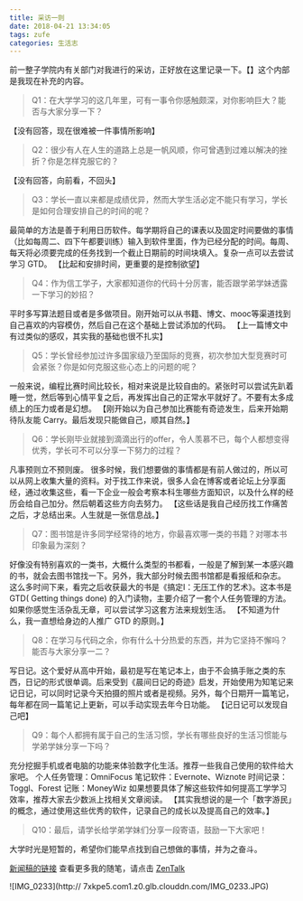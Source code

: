 ```yaml
---
title: 采访一则
date: 2018-04-21 13:34:05
tags: zufe
categories: 生活志
---
```


前一整子学院内有关部门对我进行的采访，正好放在这里记录一下。【】这个内部是我现在补充的内容。

> Q1：在大学学习的这几年里，可有一事令你感触颇深，对你影响巨大？能否与大家分享一下？

【没有回答，现在很难被一件事情所影响】

> Q2：很少有人在人生的道路上总是一帆风顺，你可曾遇到过难以解决的挫折？你是怎样克服它的？

【没有回答，向前看，不回头】

> Q3：学长一直以来都是成绩优异，然而大学生活必定不能只有学习，学长是如何合理安排自己的时间的呢？

最简单的方法是善于利用日历软件。每学期将自己的课表以及固定时间要做的事情（比如每周二、四下午都要训练）输入到软件里面，作为已经分配的时间。每周、每天将必须要完成的任务找到一个截止日期前的时间块填入。复杂一点可以去尝试学习 GTD。
【比起和安排时间，更重要的是控制欲望】

> Q4：作为信工学子，大家都知道你的代码十分厉害，能否跟学弟学妹透露一下学习的妙招？

平时多写算法题目或者是多做项目。刚开始可以从书籍、博文、mooc等渠道找到自己喜欢的内容模仿，然后自己在这个基础上尝试添加的代码。
【上一篇博文中有过类似的感叹，其实我的基础也很不扎实】

> Q5：学长曾经参加过许多国家级乃至国际的竞赛，初次参加大型竞赛时可会紧张？你是如何克服这些心态上的问题的呢？

一般来说，编程比赛时间比较长，相对来说是比较自由的。紧张时可以尝试先趴着睡一觉，然后等到心情平复之后，再发挥出自己的正常水平就好了。不要有太多成绩上的压力或者是幻想。
【刚开始以为自己参加比赛能有奇迹发生，后来开始期待队友能 Carry。最后发现只能做自己，顺其自然。】

> Q6：学长刚毕业就接到滴滴出行的offer，令人羡慕不已，每个人都想变得优秀，学长可不可以分享一下努力的过程？

凡事预则立不预则废。 很多时候，我们想要做的事情都是有前人做过的，所以可以从网上收集大量的资料。对于找工作来说，很多人会在博客或者论坛上分享面经，通过收集这些，看一下企业一般会考察本科生哪些方面知识，以及什么样的经历会给自己加分。然后朝着这些方向去努力。
【这些话是我自己经历找工作痛苦之后，才总结出来。人生就是一张信息战。】

 > Q7：图书馆是许多同学经常待的地方，你最喜欢哪一类的书籍？对哪本书印象最为深刻？

好像没有特别喜欢的一类书，大概什么类型的书都看，一般是了解到某一本感兴趣的书，就会去图书馆找一下。另外，我大部分时候去图书馆都是看报纸和杂志。
这么多时间下来，看完之后收获最大的书是《搞定I：无压工作的艺术》。这本书是 GTD( Getting things done) 的入门读物，主要介绍了一套个人任务管理的方法。如果你感觉生活杂乱无章，可以尝试学习这套方法来规划生活。
【不知道为什么，我一直想给身边的人推广 GTD 的原则。】

> Q8：在学习与代码之余，你有什么十分热爱的东西，并为它坚持不懈吗？能否与大家分享一二？

写日记。这个爱好从高中开始，最初是写在笔记本上，由于不会搞手账之类的东西，日记的形式很单调。后来受到《晨间日记的奇迹》启发，开始使用为知笔记来记日记，可以同时记录今天拍摄的照片或者是视频。另外，每个日期开一篇笔记，每年都在同一篇笔记上更新，可以手动实现去年今日功能。
【记日记可以发现自己吧】

> Q9：每个人都拥有属于自己的生活习惯，学长有哪些良好的生活习惯能与学弟学妹分享一下吗？

充分挖掘手机或者电脑的功能来体验数字化生活。推荐一些我自己使用的软件给大家吧。
个人任务管理：OmniFocus
笔记软件：Evernote、Wiznote
时间记录：Toggl、Forest
记账：MoneyWiz
如果想要具体了解这些软件如何提高工学学习效率，推荐大家去少数派上找相关文章阅读。
【其实我想说的是一个「数字游民」的概念，通过使用这些优秀的软件，记录自己的成长以及提高自己的效率。】


> Q10：最后，请学长给学弟学妹们分享一段寄语，鼓励一下大家吧！

大学时光是短暂的，希望你们能早点找到自己想做的事情，并为之奋斗。


[新闻稿的链接](https://info.zufe.edu.cn/xx_nry.jsp?urltype=news.NewsContentUrl&wbtreeid=1074&wbnewsid=7926)
查看更多我的随笔，请点击 [ZenTalk](http://xiang578.com/)

![IMG_0233](http://
7xkpe5.com1.z0.glb.clouddn.com/IMG_0233.JPG)


